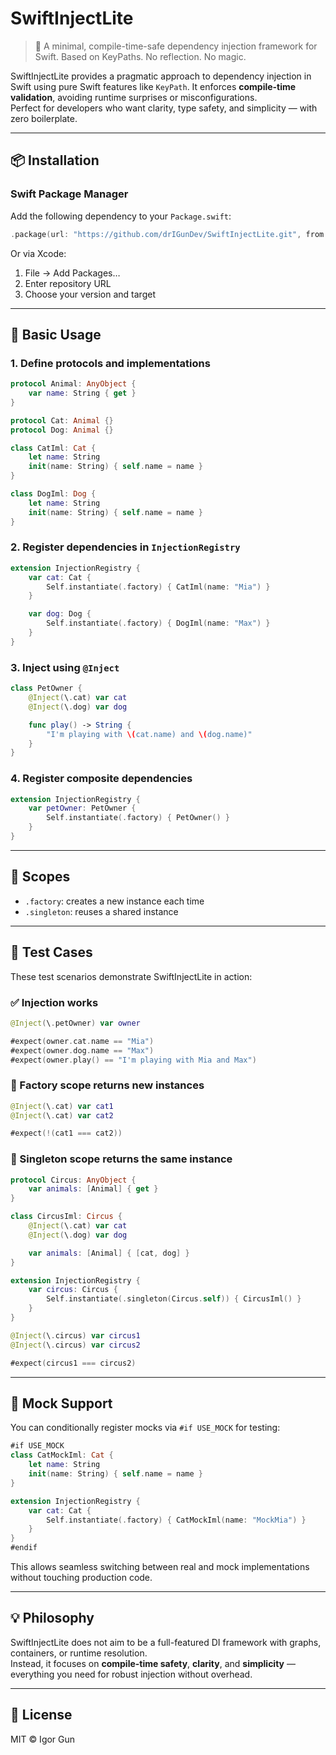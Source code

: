 # SwiftInjectLite

> 💉 A minimal, compile-time-safe dependency injection framework for Swift. Based on KeyPaths. No reflection. No magic.

SwiftInjectLite provides a pragmatic approach to dependency injection in Swift using pure Swift features like `KeyPath`. It enforces **compile-time validation**, avoiding runtime surprises or misconfigurations.  
Perfect for developers who want clarity, type safety, and simplicity — with zero boilerplate.

---

## 📦 Installation

### Swift Package Manager

Add the following dependency to your `Package.swift`:

```swift
.package(url: "https://github.com/drIGunDev/SwiftInjectLite.git", from: "1.1.0")
```

Or via Xcode:

1. File → Add Packages…
2. Enter repository URL
3. Choose your version and target

---

## 🚀 Basic Usage

### 1. Define protocols and implementations

```swift
protocol Animal: AnyObject {
    var name: String { get }
}

protocol Cat: Animal {}
protocol Dog: Animal {}

class CatIml: Cat {
    let name: String
    init(name: String) { self.name = name }
}

class DogIml: Dog {
    let name: String
    init(name: String) { self.name = name }
}
```

### 2. Register dependencies in `InjectionRegistry`

```swift
extension InjectionRegistry {
    var cat: Cat {
        Self.instantiate(.factory) { CatIml(name: "Mia") }
    }

    var dog: Dog {
        Self.instantiate(.factory) { DogIml(name: "Max") }
    }
}
```

### 3. Inject using `@Inject`

```swift
class PetOwner {
    @Inject(\.cat) var cat
    @Inject(\.dog) var dog

    func play() -> String {
        "I'm playing with \(cat.name) and \(dog.name)"
    }
}
```

### 4. Register composite dependencies

```swift
extension InjectionRegistry {
    var petOwner: PetOwner {
        Self.instantiate(.factory) { PetOwner() }
    }
}
```

---

## 🔁 Scopes

- `.factory`: creates a new instance each time
- `.singleton`: reuses a shared instance

---

## 🧪 Test Cases

These test scenarios demonstrate SwiftInjectLite in action:

### ✅ Injection works

```swift
@Inject(\.petOwner) var owner

#expect(owner.cat.name == "Mia")
#expect(owner.dog.name == "Max")
#expect(owner.play() == "I'm playing with Mia and Max")
```

### 🧪 Factory scope returns new instances

```swift
@Inject(\.cat) var cat1
@Inject(\.cat) var cat2

#expect(!(cat1 === cat2))
```

### 🧠 Singleton scope returns the same instance

```swift
protocol Circus: AnyObject {
    var animals: [Animal] { get }
}

class CircusIml: Circus {
    @Inject(\.cat) var cat
    @Inject(\.dog) var dog

    var animals: [Animal] { [cat, dog] }
}

extension InjectionRegistry {
    var circus: Circus {
        Self.instantiate(.singleton(Circus.self)) { CircusIml() }
    }
}

@Inject(\.circus) var circus1
@Inject(\.circus) var circus2

#expect(circus1 === circus2)
```

---

## 🧪 Mock Support

You can conditionally register mocks via `#if USE_MOCK` for testing:

```swift
#if USE_MOCK
class CatMockIml: Cat {
    let name: String
    init(name: String) { self.name = name }
}

extension InjectionRegistry {
    var cat: Cat {
        Self.instantiate(.factory) { CatMockIml(name: "MockMia") }
    }
}
#endif
```

This allows seamless switching between real and mock implementations without touching production code.

---

## 💡 Philosophy

SwiftInjectLite does not aim to be a full-featured DI framework with graphs, containers, or runtime resolution.  
Instead, it focuses on **compile-time safety**, **clarity**, and **simplicity** — everything you need for robust injection without overhead.

---

## 📄 License

MIT © Igor Gun
